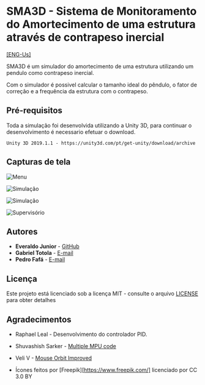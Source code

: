 # SMA3D - Sistema de Monitoramento do Amortecimento de uma estrutura através de contrapeso inercial
[[ENG-Us]](README.md)

SMA3D é um simulador do amortecimento de uma estrutura utilizando um pendulo como contrapeso inercial.

Com o simulador é possivel calcular o tamanho ideal do pêndulo, o fator de correção e a frequência da estrutura com o contrapeso.

## Pré-requisitos

Toda a simulação foi desenvolvida utilizando a Unity 3D, para continuar o desenvolvimento é necessario efetuar o download.

```
Unity 3D 2019.1.1 - https://unity3d.com/pt/get-unity/download/archive
```

## Capturas de tela
![Menu](https://i.ibb.co/vsVDHkZ/3.png)

![Simulação](https://i.ibb.co/4pSY589/1.png)

![Simulação](https://i.ibb.co/6ZJJ33s/2.png)

![Supervisório](https://i.ibb.co/MBMSD3k/4.png)

## Autores

* **Everaldo Junior** - [GitHub](https://github.com/everaldojunior98)
* **Gabriel Totola** - [E-mail](mailto:gabrieltotola@ucl.br)
* **Pedro Fafá** - [E-mail](mailto:pedrofafa@ucl.br)

## Licença

Este projeto está licenciado sob a licença MIT - consulte o arquivo [LICENSE](LICENSE) para obter detalhes

## Agradecimentos

* Raphael Leal - Desenvolvimento do controlador PID.
* Shuvashish Sarker - [Multiple MPU code](https://gitlab.com/shuvashish/batikkrom.com/blob/master/MuttipleMPU/MuttipleMPU.ino)
* Veli V - [Mouse Orbit Improved](https://wiki.unity3d.com/index.php/MouseOrbitImproved)


* Ícones feitos por [Freepik][https://www.freepik.com/] licenciado por CC 3.0 BY
